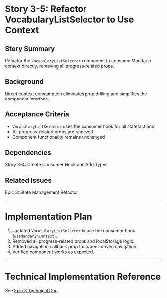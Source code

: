 # Story 3-5: Refactor VocabularyListSelector to Use Context

## Story Summary

Refactor the `VocabularyListSelector` component to consume Mandarin context directly, removing all progress-related props.

## Background

Direct context consumption eliminates prop drilling and simplifies the component interface.

## Acceptance Criteria

- `VocabularyListSelector` uses the consumer hook for all state/actions
- All progress-related props are removed
- Component functionality remains unchanged

## Dependencies

Story 3-4: Create Consumer Hook and Add Types

## Related Issues

Epic 3: State Management Refactor

---

# Implementation Plan

1. Updated `VocabularyListSelector` to use the consumer hook (`useMandarinContext`).
2. Removed all progress-related props and localStorage logic.
3. Added navigation callback prop for parent-driven navigation.
4. Verified component works as expected.

---

# Technical Implementation Reference

See [Epic 3 Technical Doc](./README.md)
